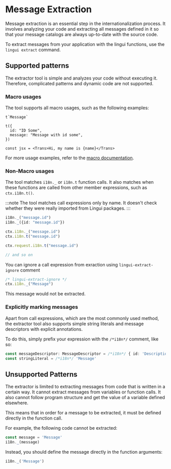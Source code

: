 # Message Extraction

Message extraction is an essential step in the internationalization process. It involves analyzing your code and extracting all messages defined in it so that your message catalogs are always up-to-date with the source code.

To extract messages from your application with the lingui functions, use the `lingui extract` command.

## Supported patterns

The extractor tool is simple and analyzes your code without executing it. Therefore, complicated patterns and dynamic code are not supported.

### Macro usages

The tool supports all macro usages, such as the following examples:

```tsx
t`Message`

t({
  id: "ID Some",
  message: "Message with id some",
})

const jsx = <Trans>Hi, my name is {name}</Trans>
```
For more usage examples, refer to the [macro documentation](/docs/ref/conf.md).

### Non-Macro usages

The tool matches `i18n._` or `i18n.t` function calls. It also matches when these functions are called from other member expressions, such as `ctx.i18n.t()`.

:::note
The tool matches call expressions only by name. It doesn't check whether they were really imported from Lingui packages.
:::

```ts
i18n._("message.id")
i18n._({id: "message.id"})

ctx.i18n._("message.id")
ctx.i18n.t("message.id")

ctx.request.i18n.t("message.id")

// and so on
```

You can ignore a call expression from exraction using `lingui-extract-ignore` comment

```ts
/* lingui-extract-ignore */
ctx.i18n._("Message")
```

This message would not be extracted.

### Explicitly marking messages

Apart from call expressions, which are the most commonly used method, the extractor tool also supports simple string literals and message descriptors with explicit annotations.

To do this, simply prefix your expression with the `/*i18n*/` comment, like so:

```ts
const messageDescriptor: MessageDescriptor = /*i18n*/ { id: 'Description', comment: "description" }
const stringLiteral = /*i18n*/ 'Message'
```

## Unsupported Patterns

The extractor is limited to extracting messages from code that is written in a certain way. It cannot extract messages from variables or function calls. It also cannot follow program structure and get the value of a variable defined elsewhere.

This means that in order for a message to be extracted, it must be defined directly in the function call.

For example, the following code cannot be extracted:
```ts
const message = 'Message'
i18n._(message)
```

Instead, you should define the message directly in the function arguments:

```ts
i18n._('Message')
```
